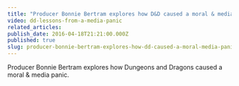 ```yaml
---
title: "Producer Bonnie Bertram explores how D&D caused a moral & media panic"
video: dd-lessons-from-a-media-panic
related_articles:
publish_date: 2016-04-18T21:21:00.000Z
published: true
slug: producer-bonnie-bertram-explores-how-dd-caused-a-moral-media-panic
---
```

Producer Bonnie Bertram explores how Dungeons and Dragons caused a moral & media panic.

